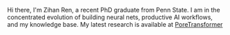 Hi there, I'm Zihan Ren, a recent PhD graduate from Penn State. I am in the concentrated evolution of building neural nets, productive AI workflows, and my knowledge base. My latest research is available at [PoreTransformer](https://github.com/ZihanRen/poretransformer)



<!---
ZihanRen/ZihanRen is a ✨ special ✨ repository because its `README.md` (this file) appears on your GitHub profile.
You can click the Preview link to take a look at your changes.
--->
